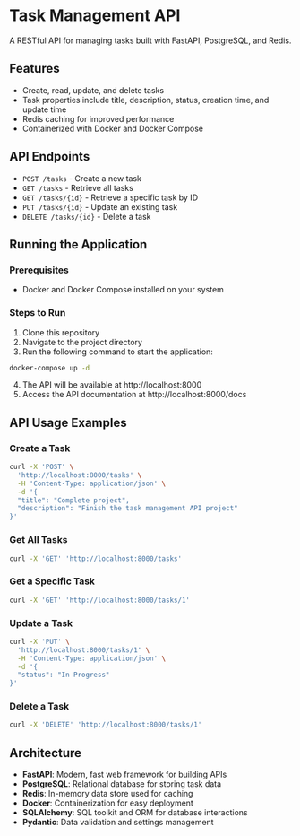 # Task Management API

A RESTful API for managing tasks built with FastAPI, PostgreSQL, and Redis.

## Features

- Create, read, update, and delete tasks
- Task properties include title, description, status, creation time, and update time
- Redis caching for improved performance
- Containerized with Docker and Docker Compose

## API Endpoints

- `POST /tasks` - Create a new task
- `GET /tasks` - Retrieve all tasks
- `GET /tasks/{id}` - Retrieve a specific task by ID
- `PUT /tasks/{id}` - Update an existing task
- `DELETE /tasks/{id}` - Delete a task

## Running the Application

### Prerequisites

- Docker and Docker Compose installed on your system

### Steps to Run

1. Clone this repository
2. Navigate to the project directory
3. Run the following command to start the application:

```bash
docker-compose up -d
```

4. The API will be available at http://localhost:8000
5. Access the API documentation at http://localhost:8000/docs

## API Usage Examples

### Create a Task

```bash
curl -X 'POST' \
  'http://localhost:8000/tasks' \
  -H 'Content-Type: application/json' \
  -d '{
  "title": "Complete project",
  "description": "Finish the task management API project"
}'
```

### Get All Tasks

```bash
curl -X 'GET' 'http://localhost:8000/tasks'
```

### Get a Specific Task

```bash
curl -X 'GET' 'http://localhost:8000/tasks/1'
```

### Update a Task

```bash
curl -X 'PUT' \
  'http://localhost:8000/tasks/1' \
  -H 'Content-Type: application/json' \
  -d '{
  "status": "In Progress"
}'
```

### Delete a Task

```bash
curl -X 'DELETE' 'http://localhost:8000/tasks/1'
```

## Architecture

- **FastAPI**: Modern, fast web framework for building APIs
- **PostgreSQL**: Relational database for storing task data
- **Redis**: In-memory data store used for caching
- **Docker**: Containerization for easy deployment
- **SQLAlchemy**: SQL toolkit and ORM for database interactions
- **Pydantic**: Data validation and settings management 